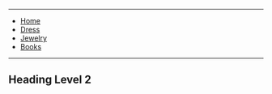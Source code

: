 ___
*   [Home](/README)
*   [Dress](/viking)
*   [Jewelry](/jewelry)
*   [Books](/books)

___

## Heading Level 2